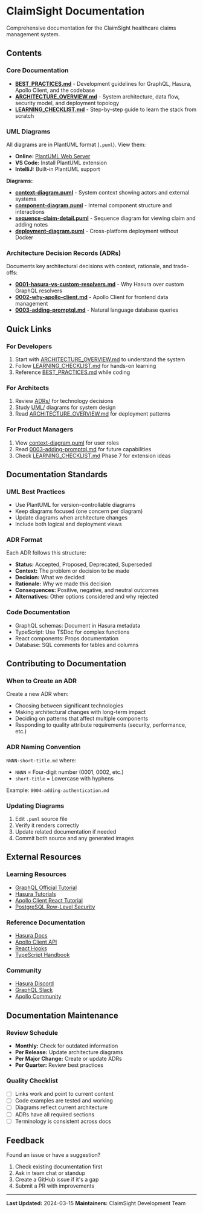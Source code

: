 # ClaimSight Documentation

Comprehensive documentation for the ClaimSight healthcare claims management system.

## Contents

### Core Documentation

- **[BEST_PRACTICES.md](BEST_PRACTICES.md)** - Development guidelines for GraphQL, Hasura, Apollo Client, and the codebase
- **[ARCHITECTURE_OVERVIEW.md](ARCHITECTURE_OVERVIEW.md)** - System architecture, data flow, security model, and deployment topology
- **[LEARNING_CHECKLIST.md](LEARNING_CHECKLIST.md)** - Step-by-step guide to learn the stack from scratch

### UML Diagrams

All diagrams are in PlantUML format (`.puml`). View them:
- **Online:** [PlantUML Web Server](http://www.plantuml.com/plantuml/uml/)
- **VS Code:** Install PlantUML extension
- **IntelliJ:** Built-in PlantUML support

**Diagrams:**
- **[context-diagram.puml](UML/context-diagram.puml)** - System context showing actors and external systems
- **[component-diagram.puml](UML/component-diagram.puml)** - Internal component structure and interactions
- **[sequence-claim-detail.puml](UML/sequence-claim-detail.puml)** - Sequence diagram for viewing claim and adding notes
- **[deployment-diagram.puml](UML/deployment-diagram.puml)** - Cross-platform deployment without Docker

### Architecture Decision Records (ADRs)

Documents key architectural decisions with context, rationale, and trade-offs:

- **[0001-hasura-vs-custom-resolvers.md](ADRs/0001-hasura-vs-custom-resolvers.md)** - Why Hasura over custom GraphQL resolvers
- **[0002-why-apollo-client.md](ADRs/0002-why-apollo-client.md)** - Apollo Client for frontend data management
- **[0003-adding-promptql.md](ADRs/0003-adding-promptql.md)** - Natural language database queries

## Quick Links

### For Developers
1. Start with [ARCHITECTURE_OVERVIEW.md](ARCHITECTURE_OVERVIEW.md) to understand the system
2. Follow [LEARNING_CHECKLIST.md](LEARNING_CHECKLIST.md) for hands-on learning
3. Reference [BEST_PRACTICES.md](BEST_PRACTICES.md) while coding

### For Architects
1. Review [ADRs/](ADRs/) for technology decisions
2. Study [UML/](UML/) diagrams for system design
3. Read [ARCHITECTURE_OVERVIEW.md](ARCHITECTURE_OVERVIEW.md) for deployment patterns

### For Product Managers
1. View [context-diagram.puml](UML/context-diagram.puml) for user roles
2. Read [0003-adding-promptql.md](ADRs/0003-adding-promptql.md) for future capabilities
3. Check [LEARNING_CHECKLIST.md](LEARNING_CHECKLIST.md) Phase 7 for extension ideas

## Documentation Standards

### UML Best Practices

- Use PlantUML for version-controllable diagrams
- Keep diagrams focused (one concern per diagram)
- Update diagrams when architecture changes
- Include both logical and deployment views

### ADR Format

Each ADR follows this structure:
- **Status:** Accepted, Proposed, Deprecated, Superseded
- **Context:** The problem or decision to be made
- **Decision:** What we decided
- **Rationale:** Why we made this decision
- **Consequences:** Positive, negative, and neutral outcomes
- **Alternatives:** Other options considered and why rejected

### Code Documentation

- GraphQL schemas: Document in Hasura metadata
- TypeScript: Use TSDoc for complex functions
- React components: Props documentation
- Database: SQL comments for tables and columns

## Contributing to Documentation

### When to Create an ADR

Create a new ADR when:
- Choosing between significant technologies
- Making architectural changes with long-term impact
- Deciding on patterns that affect multiple components
- Responding to quality attribute requirements (security, performance, etc.)

### ADR Naming Convention

`NNNN-short-title.md` where:
- `NNNN` = Four-digit number (0001, 0002, etc.)
- `short-title` = Lowercase with hyphens

Example: `0004-adding-authentication.md`

### Updating Diagrams

1. Edit `.puml` source file
2. Verify it renders correctly
3. Update related documentation if needed
4. Commit both source and any generated images

## External Resources

### Learning Resources
- [GraphQL Official Tutorial](https://graphql.org/learn/)
- [Hasura Tutorials](https://hasura.io/learn/)
- [Apollo Client React Tutorial](https://www.apollographql.com/docs/react/get-started/)
- [PostgreSQL Row-Level Security](https://www.postgresql.org/docs/current/ddl-rowsecurity.html)

### Reference Documentation
- [Hasura Docs](https://hasura.io/docs/latest/index/)
- [Apollo Client API](https://www.apollographql.com/docs/react/api/core/)
- [React Hooks](https://react.dev/reference/react)
- [TypeScript Handbook](https://www.typescriptlang.org/docs/handbook/intro.html)

### Community
- [Hasura Discord](https://discord.gg/hasura)
- [GraphQL Slack](https://graphql.org/community/)
- [Apollo Community](https://community.apollographql.com/)

## Documentation Maintenance

### Review Schedule
- **Monthly:** Check for outdated information
- **Per Release:** Update architecture diagrams
- **Per Major Change:** Create or update ADRs
- **Per Quarter:** Review best practices

### Quality Checklist
- [ ] Links work and point to current content
- [ ] Code examples are tested and working
- [ ] Diagrams reflect current architecture
- [ ] ADRs have all required sections
- [ ] Terminology is consistent across docs

## Feedback

Found an issue or have a suggestion?
1. Check existing documentation first
2. Ask in team chat or standup
3. Create a GitHub issue if it's a gap
4. Submit a PR with improvements

---

**Last Updated:** 2024-03-15
**Maintainers:** ClaimSight Development Team
